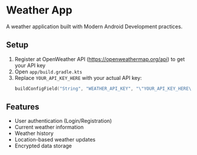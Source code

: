 # Weather App

A weather application built with Modern Android Development practices.

## Setup

1. Register at OpenWeather API (https://openweathermap.org/api) to get your API key
2. Open `app/build.gradle.kts`
3. Replace `YOUR_API_KEY_HERE` with your actual API key:
   ```kotlin
   buildConfigField("String", "WEATHER_API_KEY", "\"YOUR_API_KEY_HERE\"")
   ```

## Features

- User authentication (Login/Registration)
- Current weather information
- Weather history
- Location-based weather updates
- Encrypted data storage